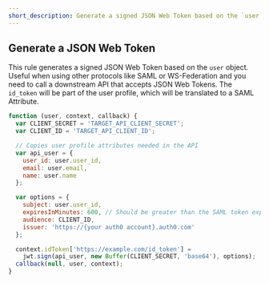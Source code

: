 ```yaml
---
short_description: Generate a signed JSON Web Token based on the `user` object.
---
```

## Generate a JSON Web Token

This rule generates a signed JSON Web Token based on the `user` object. Useful when using other protocols like SAML or WS-Federation and you need to call a downstream API that accepts JSON Web Tokens. The `id_token` will be part of the user profile, which will be translated to a SAML Attribute.


```js
function (user, context, callback) {
  var CLIENT_SECRET = 'TARGET_API_CLIENT_SECRET';
  var CLIENT_ID = 'TARGET_API_CLIENT_ID';

  // Copies user profile attributes needed in the API
  var api_user = {
  	user_id: user.user_id,
  	email: user.email,
  	name: user.name
  };

  var options = {
  	subject: user.user_id,
  	expiresInMinutes: 600, // Should be greater than the SAML token expiration
  	audience: CLIENT_ID,
  	issuer: 'https://{your auth0 account}.auth0.com'
  };

  context.idToken['https://example.com/id_token'] =
    jwt.sign(api_user, new Buffer(CLIENT_SECRET, 'base64'), options);
  callback(null, user, context);
}
```
